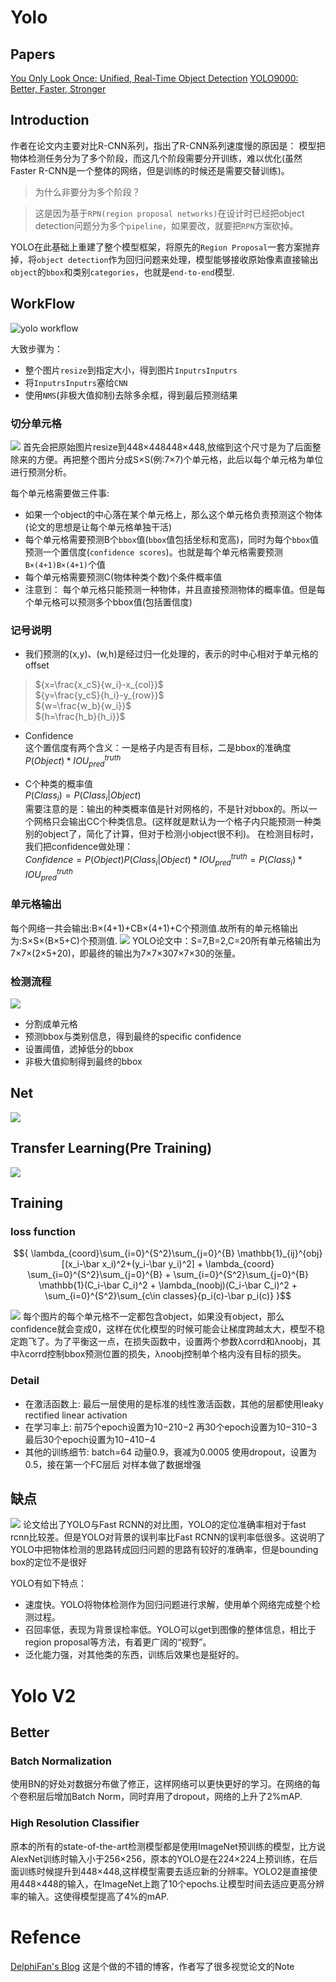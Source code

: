# Yolo

## Papers
[You Only Look Once: Unified, Real-Time Object Detection](https://arxiv.org/abs/1506.02640)
[YOLO9000: Better, Faster, Stronger](https://arxiv.org/abs/1612.08242)

## Introduction
作者在论文内主要对比R-CNN系列，指出了R-CNN系列速度慢的原因是： 模型把物体检测任务分为了多个阶段，而这几个阶段需要分开训练，难以优化(虽然Faster R-CNN是一个整体的网络，但是训练的时候还是需要交替训练)。

> 为什么非要分为多个阶段？ 

> 这是因为基于`RPN(region proposal networks)`在设计时已经把object detection问题分为多个`pipeline`，如果要改，就要把`RPN`方案砍掉。

YOLO在此基础上重建了整个模型框架，将原先的`Region Proposal`一套方案抛弃掉，将`object detection`作为回归问题来处理，模型能够接收原始像素直接输出`object`的`bbox`和类别`categories`，也就是`end-to-end`模型.

## WorkFlow
![yolo workflow](l7Ga5EIK1f.png)

大致步骤为：
- 整个图片`resize`到指定大小，得到图片`InputrsInputrs`
- 将`InputrsInputrs`塞给`CNN`
- 使用`NMS`(非极大值抑制)去除多余框，得到最后预测结果
### 切分单元格

![](74F9E1e344.png)
首先会把原始图片resize到448×448448×448,放缩到这个尺寸是为了后面整除来的方便。再把整个图片分成S×S(例:7×7)个单元格，此后以每个单元格为单位进行预测分析。

每个单元格需要做三件事:
- 如果一个object的中心落在某个单元格上，那么这个单元格负责预测这个物体(论文的思想是让每个单元格单独干活)
- 每个单元格需要预测B个`bbox`值(`bbox`值包括坐标和宽高)，同时为每个`bbox`值预测一个置信度(`confidence scores`)。也就是每个单元格需要预测`B×(4+1)B×(4+1)`个值
- 每个单元格需要预测C(物体种类个数)个条件概率值
- 注意到： 每个单元格只能预测一种物体，并且直接预测物体的概率值。但是每个单元格可以预测多个bbox值(包括置信度)

### 记号说明
- 我们预测的(x,y)、(w,h)是经过归一化处理的，表示的时中心相对于单元格的offset
>${x=\frac{x_cS}{w_i}-x_{col}}$<br>
${y=\frac{y_cS}{h_i}-y_{row}}$<br>
${w=\frac{w_b}{w_i}}$<br>
${h=\frac{h_b}{h_i}}$

- Confidence<br>
这个置信度有两个含义：一是格子内是否有目标，二是bbox的准确度<br>
${P(Object)*IOU^{truth}_{pred}}$

- C个种类的概率值<br>
${P(Class_i)=P(Class_i|Object)}$<br>
需要注意的是：输出的种类概率值是针对网格的，不是针对bbox的。所以一个网格只会输出CC个种类信息。(这样就是默认为一个格子内只能预测一种类别的object了，简化了计算，但对于检测小object很不利)。
在检测目标时，我们把confidence做处理：<br>
${Confidence=P(Object)P(Class_i|Object)*IOU^{truth}_{pred}=P(Class_i)*IOU^{truth}_{pred}}$

### 单元格输出

每个网络一共会输出:B×(4+1)+CB×(4+1)+C个预测值.故所有的单元格输出为:S×S×(B×5+C)个预测值.
![](8FfkC3FHcc.png)
YOLO论文中：S=7,B=2,C=20所有单元格输出为7×7×(2×5+20)，即最终的输出为7×7×307×7×30的张量。

### 检测流程

![](83Cm7I0dfm.png)
- 分割成单元格
- 预测bbox与类别信息，得到最终的specific confidence
- 设置阈值，滤掉低分的bbox
- 非极大值抑制得到最终的bbox

## Net
![](65DI14kghd.png)

## Transfer Learning(Pre Training)
![](mDdGddJhlc.png)

## Training 

### loss function

$${
    \lambda_{coord}\sum_{i=0}^{S^2}\sum_{j=0}^{B} \mathbb{1}_{ij}^{obj}[(x_i-\bar x_i)^2+(y_i-\bar y_i)^2]
    + \lambda_{coord} \sum_{i=0}^{S^2}\sum_{j=0}^{B}
    + \sum_{i=0}^{S^2}\sum_{j=0}^{B} \mathbb{1}(C_i-\bar C_i)^2
    + \lambda_(noobj)(C_i-\bar C_i)^2
    + \sum_{i=0}^{S^2}\sum_{c\in classes}{p_i(c)-\bar p_i(c)} 
}$$

![](1f7g3b2A48.png)
每个图片的每个单元格不一定都包含object，如果没有object，那么confidence就会变成0，这样在优化模型的时候可能会让梯度跨越太大，模型不稳定跑飞了。为了平衡这一点，在损失函数中，设置两个参数λcorrd和λnoobj，其中λcorrd控制bbox预测位置的损失，λnoobj控制单个格内没有目标的损失。

### Detail

- 在激活函数上:
最后一层使用的是标准的线性激活函数，其他的层都使用leaky rectified linear activation
- 在学习率上:
前75个epoch设置为10−210−2
再30个epoch设置为10−310−3
最后30个epoch设置为10−410−4
- 其他的训练细节:
batch=64
动量0.9，衰减为0.0005
使用dropout，设置为0.5，接在第一个FC层后
对样本做了数据增强

## 缺点

![](b99dJJ524k.png)
论文给出了YOLO与Fast RCNN的对比图，YOLO的定位准确率相对于fast rcnn比较差。但是YOLO对背景的误判率比Fast RCNN的误判率低很多。这说明了YOLO中把物体检测的思路转成回归问题的思路有较好的准确率，但是bounding box的定位不是很好

YOLO有如下特点：
- 速度快。YOLO将物体检测作为回归问题进行求解，使用单个网络完成整个检测过程。
- 召回率低，表现为背景误检率低。YOLO可以get到图像的整体信息，相比于region proposal等方法，有着更广阔的“视野”。
- 泛化能力强，对其他类的东西，训练后效果也是挺好的。

# Yolo V2

## Better

### Batch Normalization
使用BN的好处对数据分布做了修正，这样网络可以更快更好的学习。在网络的每个卷积层后增加Batch Norm，同时弃用了dropout，网络的上升了2%mAP.

### High Resolution Classifier

原本的所有的state-of-the-art检测模型都是使用ImageNet预训练的模型，比方说AlexNet训练时输入小于256×256，原本的YOLO是在224×224上预训练，在后面训练时候提升到448×448,这样模型需要去适应新的分辨率。YOLO2是直接使用448×448的输入，在ImageNet上跑了10个epochs.让模型时间去适应更高分辨率的输入。这使得模型提高了4%的mAP.




# Refence
[DelphiFan's Blog](http://hellodfan.com/2017/10/11/%E7%89%A9%E4%BD%93%E6%A3%80%E6%B5%8B%E8%AE%BA%E6%96%87-YOLO%E7%B3%BB%E5%88%97/)
这是个做的不错的博客，作者写了很多视觉论文的Note